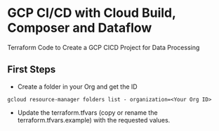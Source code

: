 # GCP CI/CD with Cloud Build, Composer and Dataflow

Terraform Code to Create a GCP CICD Project for Data Processing

## First Steps

- Create a folder in your Org and get the ID

```shell
gcloud resource-manager folders list - organization=<Your Org ID>
```

- Update the terraform.tfvars (copy or rename the terraform.tfvars.example) with the requested values.
  